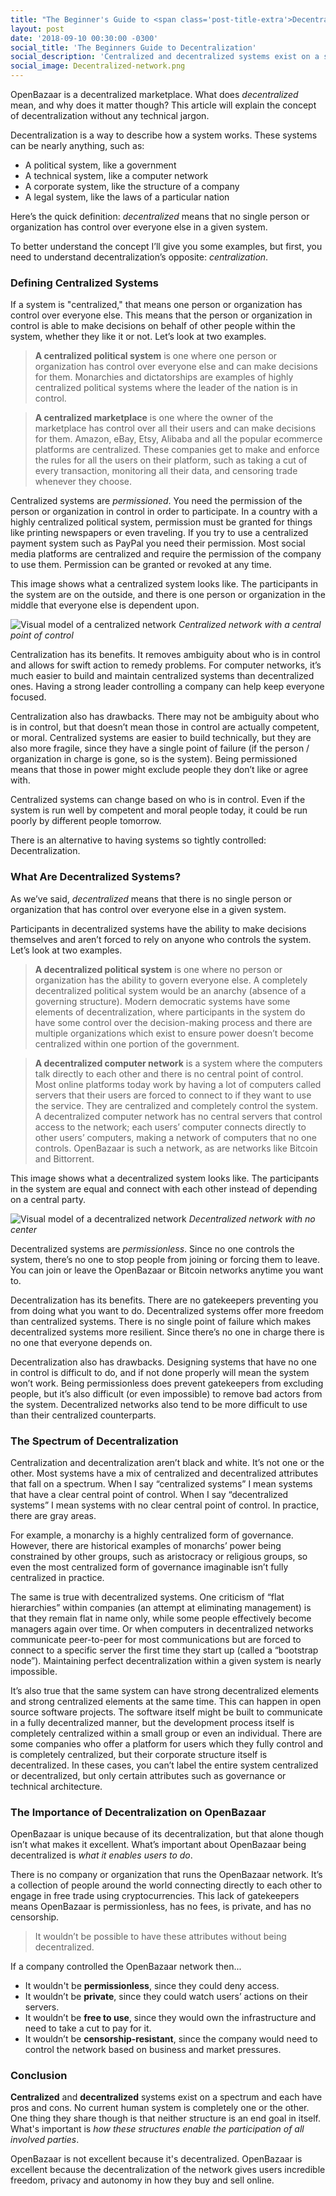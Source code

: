 ```yaml
---
title: "The Beginner's Guide to <span class='post-title-extra'>Decentralization</span>"
layout: post
date: '2018-09-10 00:30:00 -0300'
social_title: 'The Beginners Guide to Decentralization'
social_description: 'Centralized and decentralized systems exist on a spectrum and each have pros and cons. What is important is how these structures enable the participation of all involved parties.'
social_image: Decentralized-network.png
---
```


OpenBazaar is a decentralized marketplace. What does _decentralized_ mean, and why does it matter though? This article will explain the concept of decentralization without any technical jargon.

Decentralization is a way to describe how a system works. These systems can be nearly anything, such as:

* A political system, like a government
* A technical system, like a computer network
* A corporate system, like the structure of a company
* A legal system, like the laws of a particular nation

Here’s the quick definition: _decentralized_ means that no single person or organization has control over everyone else in a given system.

To better understand the concept I’ll give you some examples, but first, you need to understand decentralization’s opposite: _centralization_.

### Defining Centralized Systems

If a system is "centralized," that means one person or organization has control over everyone else. This means that the person or organization in control is able to make decisions on behalf of other people within the system, whether they like it or not. Let’s look at two examples.

> **A centralized political system** is one where one person or organization has control over everyone else and can make decisions for them. Monarchies and dictatorships are examples of highly centralized political systems where the leader of the nation is in control.

> **A centralized marketplace** is one where the owner of the marketplace has control over all their users and can make decisions for them. Amazon, eBay, Etsy, Alibaba and all the popular ecommerce platforms are centralized. These companies get to make and enforce the rules for all the users on their platform, such as taking a cut of every transaction, monitoring all their data, and censoring trade whenever they choose.

Centralized systems are _permissioned_. You need the permission of the person or organization in control in order to participate. In a country with a highly centralized political system, permission must be granted for things like printing newspapers or even traveling. If you try to use a centralized payment system such as PayPal you need their permission. Most social media platforms are centralized and require the permission of the company to use them. Permission can be granted or revoked at any time.

This image shows what a centralized system looks like. The participants in the system are on the outside, and there is one person or organization in the middle that everyone else is dependent upon.

![Visual model of a centralized network](Centralized-network.png "Visual model of a centralized network")
*Centralized network with a central point of control*

Centralization has its benefits. It removes ambiguity about who is in control and allows for swift action to remedy problems. For computer networks, it’s much easier to build and maintain centralized systems than decentralized ones. Having a strong leader controlling a company can help keep everyone focused.

Centralization also has drawbacks. There may not be ambiguity about who is in control, but that doesn’t mean those in control are actually competent, or moral. Centralized systems are easier to build technically, but they are also more fragile, since they have a single point of failure (if the person / organization in charge is gone, so is the system). Being permissioned means that those in power might exclude people they don’t like or agree with.

Centralized systems can change based on who is in control. Even if the system is run well by competent and moral people today, it could be run poorly by different people tomorrow.

There is an alternative to having systems so tightly controlled: Decentralization.

### What Are Decentralized Systems?

As we’ve said, _decentralized_ means that there is no single person or organization that has control over everyone else in a given system.

Participants in decentralized systems have the ability to make decisions themselves and aren’t forced to rely on anyone who controls the system. Let’s look at two examples.

> **A decentralized political system** is one where no person or organization has the ability to govern everyone else. A completely decentralized political system would be an anarchy (absence of a governing structure). Modern democratic systems have some elements of decentralization, where participants in the system do have some control over the decision-making process and there are multiple organizations which exist to ensure power doesn’t become centralized within one portion of the government.

> **A decentralized computer network** is a system where the computers talk directly to each other and there is no central point of control. Most online platforms today work by having a lot of computers called servers that their users are forced to connect to if they want to use the service. They are centralized and completely control the system. A decentralized computer network has no central servers that control access to the network; each users’ computer connects directly to other users’ computers, making a network of computers that no one controls. OpenBazaar is such a network, as are networks like Bitcoin and Bittorrent.

This image shows what a decentralized system looks like. The participants in the system are equal and connect with each other instead of depending on a central party.

![Visual model of a decentralized network](Decentralized-network.png "Visual model of a decentralized network")
*Decentralized network with no center*

Decentralized systems are _permissionless_. Since no one controls the system, there’s no one to stop people from joining or forcing them to leave. You can join or leave the OpenBazaar or Bitcoin networks anytime you want to.

Decentralization has its benefits. There are no gatekeepers preventing you from doing what you want to do. Decentralized systems offer more freedom than centralized systems. There is no single point of failure which makes decentralized systems more resilient. Since there’s no one in charge there is no one that everyone depends on. 

Decentralization also has drawbacks. Designing systems that have no one in control is difficult to do, and if not done properly will mean the system won’t work. Being permissionless does prevent gatekeepers from excluding people, but it’s also difficult (or even impossible) to remove bad actors from the system. Decentralized networks also tend to be more difficult to use than their centralized counterparts.

### The Spectrum of Decentralization

Centralization and decentralization aren’t black and white. It’s not one or the other. Most systems have a mix of centralized and decentralized attributes that fall on a spectrum. When I say “centralized systems” I mean systems that have a clear central point of control. When I say “decentralized systems” I mean systems with no clear central point of control. In practice, there are gray areas. 

For example, a monarchy is a highly centralized form of governance.  However, there are historical examples of monarchs’ power being constrained by other groups, such as aristocracy or religious groups, so even the most centralized form of governance imaginable isn’t fully centralized in practice.

The same is true with decentralized systems. One criticism of “flat hierarchies” within companies (an attempt at eliminating management) is that they remain flat in name only, while some people effectively become managers again over time. Or when computers in decentralized networks communicate peer-to-peer for most communications but are forced to connect to a specific server the first time they start up (called a “bootstrap node”). Maintaining perfect decentralization within a given system is nearly impossible.

It’s also true that the same system can have strong decentralized elements and strong centralized elements at the same time. This can happen in open source software projects. The software itself might be built to communicate in a fully decentralized manner, but the development process itself is completely centralized within a small group or even an individual. There are some companies who offer a platform for users which they fully control and is completely centralized, but their corporate structure itself is decentralized. In these cases, you can’t label the entire system centralized or decentralized, but only certain attributes such as governance or technical architecture.

### The Importance of Decentralization on OpenBazaar

OpenBazaar is unique because of its decentralization, but that alone though isn’t what makes it excellent. What’s important about OpenBazaar being decentralized is _what it enables users to do_.

There is no company or organization that runs the OpenBazaar network. It’s a collection of people around the world connecting directly to each other to engage in free trade using cryptocurrencies. This lack of gatekeepers means OpenBazaar is permissionless, has no fees, is private, and has no censorship.

> It wouldn’t be possible to have these attributes without being decentralized.  

If a company controlled the OpenBazaar network then... 

* It wouldn't be **permissionless**, since they could deny access. 
* It wouldn’t be **private**, since they could watch users’ actions on their servers. 
* It wouldn’t be **free to use**, since they would own the infrastructure and need to take a cut to pay for it. 
* It wouldn’t be **censorship-resistant**, since the company would need to control the network based on business and market pressures.


### Conclusion

**Centralized** and **decentralized** systems exist on a spectrum and each have pros and cons. No current human system is completely one or the other. One thing they share though is that neither structure is an end goal in itself. What's important is _how these structures enable the participation of all involved parties_.

OpenBazaar is not excellent because it's decentralized. OpenBazaar is excellent because the decentralization of the network gives users incredible freedom, privacy and autonomy in how they buy and sell online. 
